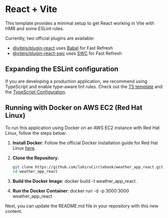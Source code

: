 # React + Vite

This template provides a minimal setup to get React working in Vite with HMR and some ESLint rules.

Currently, two official plugins are available:

- [@vitejs/plugin-react](https://github.com/vitejs/vite-plugin-react/blob/main/packages/plugin-react/README.md) uses [Babel](https://babeljs.io/) for Fast Refresh
- [@vitejs/plugin-react-swc](https://github.com/vitejs/vite-plugin-react-swc) uses [SWC](https://swc.rs/) for Fast Refresh

## Expanding the ESLint configuration

If you are developing a production application, we recommend using TypeScript and enable type-aware lint rules. Check out the [TS template](https://github.com/vitejs/vite/tree/main/packages/create-vite/template-ts) and the [TypeScript Configuration](https://github.com/vitejs/vite/tree/main/packages/vite-plugin-react#typescript).

## Running with Docker on AWS EC2 (Red Hat Linux)

To run this application using Docker on an AWS EC2 instance with Red Hat Linux, follow the steps below:

1. **Install Docker**: 
   Follow the official Docker installation guide for Red Hat Linux [here](https://docs.docker.com/engine/install/rhel/).

2. **Clone the Repository**:
   ```bash
   git clone https://github.com/lahiruCirclebook/weather_app_react.git
   cd weather_app_react

3. **Build the Docker Image**:
docker build -t weather_app_react .

4. **Run the Docker Container**:
docker run -d -p 3000:3000 weather_app_react

Next, you can update the README.md file in your repository with this new content.
